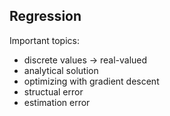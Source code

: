 ## Regression

Important topics:
- discrete values -> real-valued
- analytical solution
- optimizing with gradient descent
- structual error
- estimation error


